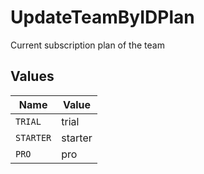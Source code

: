 # UpdateTeamByIDPlan

Current subscription plan of the team


## Values

| Name      | Value     |
| --------- | --------- |
| `TRIAL`   | trial     |
| `STARTER` | starter   |
| `PRO`     | pro       |